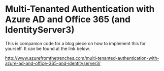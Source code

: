 # Multi-Tenanted Authentication with Azure AD and Office 365 (and IdentityServer3)

This is companion code for a blog piece on how to implement this for yourself. It can be found at the link below.

http://www.azurefromthetrenches.com/multi-tenanted-authentication-with-azure-ad-and-office-365-and-identityserver3/
